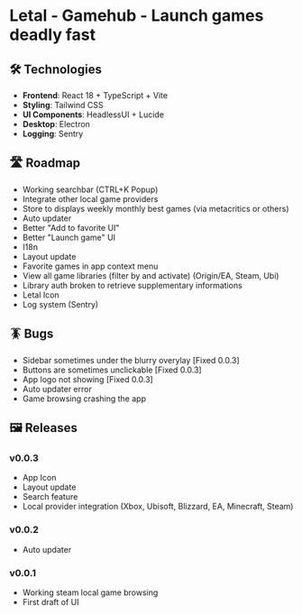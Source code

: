 # Letal - Gamehub - Launch games deadly fast


## 🛠️ Technologies

- **Frontend**: React 18 + TypeScript + Vite
- **Styling**: Tailwind CSS
- **UI Components**: HeadlessUI + Lucide
- **Desktop**: Electron
- **Logging**: Sentry

## 🛣️ Roadmap

- Working searchbar (CTRL+K Popup)
- Integrate other local game providers 
- Store to displays weekly monthly best games (via metacritics or others)
- Auto updater
- Better "Add to favorite UI"
- Better "Launch game" UI
- I18n
- Layout update
- Favorite games in app context menu
- View all game libraries (filter by and activate) (Origin/EA, Steam, Ubi)
- Library auth broken to retrieve supplementary informations
- Letal Icon
- Log system (Sentry)


## 🪳 Bugs

- Sidebar sometimes under the blurry overylay [Fixed 0.0.3]
- Buttons are sometimes unclickable [Fixed 0.0.3]
- App logo not showing [Fixed 0.0.3]
- Auto updater error
- Game browsing crashing the app


## 🖼️ Releases

### v0.0.3
- App Icon
- Layout update
- Search feature
- Local provider integration (Xbox, Ubisoft, Blizzard, EA, Minecraft, Steam)

### v0.0.2
- Auto updater

### v0.0.1
- Working steam local game browsing
- First draft of UI